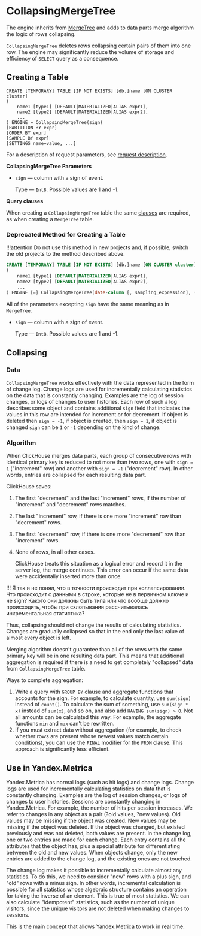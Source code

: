 <a name="table_engine-collapsingmergetree"></a>

# CollapsingMergeTree

The engine inherits from [MergeTree](mergetree.md#table_engines-mergetree) and adds to data parts merge algorithm the logic of rows collapsing.

`CollapsingMergeTree` deletes rows collapsing certain pairs of them into one row. The engine may significantly reduce the volume of storage and efficiency of `SELECT` query as a consequence.

## Creating a Table

```
CREATE [TEMPORARY] TABLE [IF NOT EXISTS] [db.]name [ON CLUSTER cluster]
(
    name1 [type1] [DEFAULT|MATERIALIZED|ALIAS expr1],
    name2 [type2] [DEFAULT|MATERIALIZED|ALIAS expr2],
    ...
) ENGINE = CollapsingMergeTree(sign)
[PARTITION BY expr]
[ORDER BY expr]
[SAMPLE BY expr]
[SETTINGS name=value, ...]
```

For a description of request parameters, see [request description](../../query_language/create.md#query_language-queries-create_table).

**CollapsingMergeTree Parameters**

- `sign` — column with a sign of event.

    Type — `Int8`. Possible values are 1 and -1.

**Query clauses**

When creating a `CollapsingMergeTree` table the same [clauses](mergetree.md#table_engines-mergetree-configuring) are required, as when creating a `MergeTree` table.

### Deprecated Method for Creating a Table

!!!attention
    Do not use this method in new projects and, if possible, switch the old projects to the method described above.

```sql
CREATE [TEMPORARY] TABLE [IF NOT EXISTS] [db.]name [ON CLUSTER cluster]
(
    name1 [type1] [DEFAULT|MATERIALIZED|ALIAS expr1],
    name2 [type2] [DEFAULT|MATERIALIZED|ALIAS expr2],
    ...
) ENGINE [=] CollapsingMergeTree(date-column [, sampling_expression], (primary, key), index_granularity, sign)
```

All of the parameters excepting `sign` have the same meaning as in `MergeTree`.

- `sign` — column with a sign of event.

    Type — `Int8`. Possible values are 1 and -1.

## Collapsing

### Data

`CollapsingMergeTree` works effectively with the data represented in the form of change log. Change logs are used for incrementally calculating statistics on the data that is constantly changing. Examples are the log of session changes, or logs of changes to user histories. Each row of such a log describes some object and contains additional `sign` field that indicates the values in this row are intended for increment or for decrement. If object is deleted then `sign = -1`, if object is created, then `sign = 1`, if object is changed `sign` can be `1` or `-1` depending on the kind of change.

### Algorithm

When ClickHouse merges data parts, each group of consecutive rows with identical primary key is reduced to not more than two rows, one with `sign = 1` ("increment" row) and another with `sign = -1` ("decrement" row). In other words, entries are collapsed for each resulting data part.

ClickHouse saves:

  1. The first "decrement" and the last "increment" rows, if the number of "increment" and "decrement" rows matches.
  1. The last "increment" row, if there is one more "increment" row than "decrement" rows.
  1. The first "decrement" row, if there is one more "decrement" row than "increment" rows.
  1. None of rows, in all other cases.

      ClickHouse treats this situation as a logical error and record it in the server log, the merge continues. This error can occur if the same data were accidentally inserted more than once.

!!! Я так и не понял, что в точности происходит при коллапсировании. Что происходит с данными в строке, которые не в первичном ключе и не sign? Какого они должны быть типа или что вообще должно происходить, чтобы при схлопывании рассчитывалась инкрементальная статистика?

Thus, collapsing should not change the results of calculating statistics.
Changes are gradually collapsed so that in the end only the last value of almost every object is left.

Merging algorithm doesn't guarantee than all of the rows with the same primary key will be in one resulting data part. This means that additional aggregation is required if there is a need to get completely "collapsed" data from `CollapsingMergeTree` table.

Ways to complete aggregation:

1. Write a query with `GROUP BY` clause and aggregate functions that accounts for the sign. For example, to calculate quantity, use `sum(sign)` instead of `count()`. To calculate the sum of something, use `sum(sign * x)` instead of `sum(x)`, and so on, and also add `HAVING sum(sign) > 0`. Not all amounts can be calculated this way. For example, the aggregate functions `min` and `max` can't be rewritten.
2. If you must extract data without aggregation (for example, to check whether rows are present whose newest values match certain conditions), you can use the `FINAL` modifier for the `FROM` clause. This approach is significantly less efficient.

## Use in Yandex.Metrica

Yandex.Metrica has normal logs (such as hit logs) and change logs. Change logs are used for incrementally calculating statistics on data that is constantly changing. Examples are the log of session changes, or logs of changes to user histories. Sessions are constantly changing in Yandex.Metrica. For example, the number of hits per session increases. We refer to changes in any object as a pair (?old values, ?new values). Old values may be missing if the object was created. New values may be missing if the object was deleted. If the object was changed, but existed previously and was not deleted, both values are present. In the change log, one or two entries are made for each change. Each entry contains all the attributes that the object has, plus a special attribute for differentiating between the old and new values. When objects change, only the new entries are added to the change log, and the existing ones are not touched.

The change log makes it possible to incrementally calculate almost any statistics. To do this, we need to consider "new" rows with a plus sign, and "old" rows with a minus sign. In other words, incremental calculation is possible for all statistics whose algebraic structure contains an operation for taking the inverse of an element. This is true of most statistics. We can also calculate "idempotent" statistics, such as the number of unique visitors, since the unique visitors are not deleted when making changes to sessions.

This is the main concept that allows Yandex.Metrica to work in real time.
